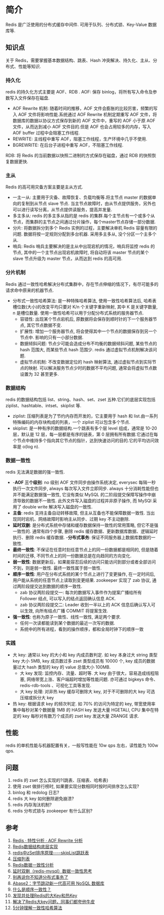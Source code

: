 # 简介
Redis 是广泛使用的分布式缓存中间件. 可用于队列、分布式锁、Key-Value 数据库等. 

## 知识点
关于 Redis，需要掌握基本数据结构、跳表、Hash 冲突解决、持久化、主从、分布式、性能等知识.

### 持久化
redis 的持久化方式主要是 AOF、RDB .
AOF: 保存 binlog，将所有写入命令及参数写入文件保存在磁盘.
- AOF Rewrite 机制: 随着时间的推移，AOF 文件会膨胀的比较厉害，频繁的写入 AOF 文件将影响性能.系统通过 AOF Rewrite 机制定期重写 AOF 文件，将数据库的数据以协议方式保存到新的 AOF 文件中，重写的 AOF 小于原 AOF 文件，从而达到减小 AOF 文件目的.但是 AOF 也会占用较多的内存，写入 AOF buffer 过程中会阻塞工作线程.
- REWRITE: 主线程中重写 AOF，阻塞工作线程，生产环境中几乎不使用.
- BGREWRITE: 在后台子进程中重写 AOF，不阻塞工作线程.

RDB: 将 Redis 的当前数据以快照二进制的方式保存在磁盘，通过 RDB 的快照恢复数据更快.

### 主从
Redis 的高可用灾备方案主要是主从方式.
- 一主一从: 主要用于灾备、故障恢复、负载均衡等.将主节点 master 的数据单向的复制到从节点 slave 节点. 当主节点故障时，由从节点提供服务，另外也可以进行读写分离，从节点提供读服务，提高并发量.
- 多主多从: redis 的多主多从指的是 redis 的集群.每个主节点有一个或多个从节点，而集群的主节点之间通过分片操作，每个master节点存储一部分数据.
- 分片: 将数据拆分到多个 Redis 实例的过程，主要解决单机 Redis 容量有限的问题. 数据将按一定规则分配到多台机器. 采用多主多从, 没个分区一个主多个从.
- 哨兵: Redis 哨兵主要解决的是主从中出现宕机的情况，哨兵将监控 redis 的节点, 其中的一个主节点出现宕机故障时, 将自动将该 master 节点的某个 slave 节点升级为 master 节点，从而达到 redis 的高可用.

### 分片机制
Redis 通过一致性哈希解决分布式集群中，存在节点伸缩的情况下，有尽可能多的请求命中原来的机器节点.
- 分布式一致性哈希算法: 是一种特殊哈希算法, 使用一致性哈希算法后, 哈希表槽位数(大小)的改变平均只要对 K/n 个关键字重新映射, 其中 K 是关键字数量, n 是槽位数量. 使用一致性哈希可以用于分配分布式系统的服务器节点.
    - 容错性: 出现某个节点宕机后, 原数据将会保存到顺时针的下一个服务器节点, 其它节点数据不变.
    - 扩展性: 增加一个服务器节点, 将会使得其中一个节点的数据保存到另一个节点中. 影响的只有一小部分数据.
    - 数据倾斜问题: 节点少可能会造成分布不均衡的数据倾斜问题, 某些节点的 hash 范围大, 而某些节点 hash 范围少. redis 通过虚拟节点机制解决该问题.
    - 虚拟节点机制: 不改变数据定位的 hash 映射算法, 通过虚拟节点到实际节点的映射. 可以解决服务节点少时的数据不平均问题, 通常会将虚拟节点数设置为 32 甚至更多.
 
### 数据结构
redis 的数据结构包括 list、string、hash、set、zset 五种.它们的底层实现包括 ziplist、hashtable、intset、skiplist 等.
- ziplist: 压缩列表是为了节约内存而开发的，它主要用于 hash 和 list.由一系列特殊编码的内存块构成的列表，一个 ziplist 可以包含多个节点.
- skiplist: 是一种有序的数据结构.一个跳表有多个层 level 组成，通常是 10-20 层，默认是 12 层，每一层都是有序的链表，第 0 层拥有所有数据.它通过在每个节点中维持多个指向其它节点的指针，达到快速访问的目的.它的平均访问效率是 o(log n).

### 数据一致性
redis 无法满足数据的强一致性. 
- -**AOF 三个级别**: no 级别 AOF 文件同步由操作系统决定, everysec 每隔一秒执行一次文件同步, always 每次写入文件立即同步. always 十分消耗性能但也并不能满足数据强一致性, 它没有类似 MySQL 的二阶段提交保障写操作中崩溃导致的数据不一致性. 此外文件写入磁盘的过程并非原子操作, 而 MySQl 采用了 double write 解决写入磁盘的一致性.
- **主备**: redis 支持主备自动转移故障, 但主从互备也不能保障数据一致性. 当出现同时宕机、网络故障时影响主从同步、过期 key 不主动删除.
- **延时双删**: 是分布式系统中存储和缓存数据保持一致性的常用策略, 但它不是强一致性的. 通常有四个步骤, 删除 redis 缓存数据、更新数据库数据、逻辑延时执行、删除 redis 缓存数据.
-**分布式事务**: 保证不同服务器上数据库数据的一致性.
- **最终一致性**: 不保证在任意时刻任意节点上的同一份数据都是相同的, 但是随着时间的迁移, 不同节点上的同一份数据总是在向趋同的方向变化.
- **弱一致性**: 数据更新后，如果能容忍后续的访问只能访问到部分或者全部访问不到，则是弱一致性. 最终一致性属于弱一致性.
- **顺序一致性**: 用户在分布式系统的某个节点上进行了变更操作, 在一定时间后, 用户能从系统的任意节点上读取到变更结果. zookeeper 实现了 zab 协议, 通过两阶段提交达到数据的顺序一致性.
    - zab 协议两阶段提交一: 每次的数据写入事件作为提案广播给所有 Follower 结点, 可以写入的结点返回确认信息 ACK. 
    - zab 协议两阶段提交二: Leader 收到一半以上的 ACK 信息后确认写入可以生效, 向所有结点广播 COMMIT 将提案生效.
- **强一致性**: 也称为原子一致性、线性一致性, 满足两个要求.
    + 任何一次读都能读到某个数据的最近一次写的数据. 
    + 系统中的所有进程，看到的操作顺序，都和全局时钟下的顺序一致

### 实践
- 大 key: 通常以 key 的大小和 key 内成员数判定. 如 key 本身过大 string 类型 key 大小 5MB, key 成员数过多 zset 类型成员有 10000 个, key 成员的数据量过大 hash 类型的 key 的 value 总值大小 100MB.
    + 大 key 发现: 监控内存、流量、超时等. 大 key 由于很大，容易造成线程阻塞, 网络带宽上涨、客户端超时增加等性能问题. 亦可通过 bigkeys 命令、redis-rdb-tools 、可视化工具等发现.
    + 大 key 处理: 对非热 key 缓存可删除大 key, 对于不可删除的大 key 可选压缩或拆分大 key
- 热 key: 根据请求 key 的频次判定. 如 70% 的访问为特定的 key, 带宽使用率集中每秒对某个数据量 1MB 的 HASH key 发送大量 HGETALl, CPU 集中在特定的 key 每秒对有数万个成员的 zset key 发送大量 ZRANGE 请求.

## 性能
redis 的单机性能与机器配置有关，一般写性能在 10w qps 左右，读性能为 100w qps. 

## 问题
1. redis 的 zset 怎么实现的?(跳表、压缩表、哈希表)
2. 使用 zset 做排行榜时, 如果要实现分数相同时按时间排序怎么实现?
3. binlog 和 redolog 日志?
4. redis 大 key 如何删除避免崩溃?
5. redis 内存淘汰机制?
6. redis 分布式锁与 zookeeper 有什么区别?

## 参考
1. [Redis · 特性分析 · AOF Rewrite 分析](http://mysql.taobao.org/monthly/2016/03/05/)
2. [Redis数据结构底层实现](https://segmentfault.com/a/1190000040206818)
3. [redis中zSet排序原理----skipList跳跃表](https://segmentfault.com/a/1190000022320734)
4. [压缩列表](https://redisbook.readthedocs.io/en/latest/compress-datastruct/ziplist.html)
5. [Redis数据一致性分析](http://baobing.github.io/2017/12/23/Redis/Redis数据一致性分析/)
6. [延时双删（redis-mysql）数据一致性思考](https://zhuanlan.zhihu.com/p/467410359)
7. [别再说你不知道分布式事务了](https://www.51cto.com/article/711909.html)
8. [Abase2：字节跳动新一代高可用 NoSQL 数据库](https://www.51cto.com/article/709845.html)
9. [什么是顺序一致性？](https://zhuanlan.zhihu.com/p/527494829)
10. [发现并处理Redis的大Key和热Key](https://help.aliyun.com/document_detail/353223.html)
11. [解决了Redis大key问题，同事们都夸他牛皮](https://www.51cto.com/article/701990.html)
12. [5分钟理解一致性哈希算法](https://juejin.cn/post/6844903750860013576)